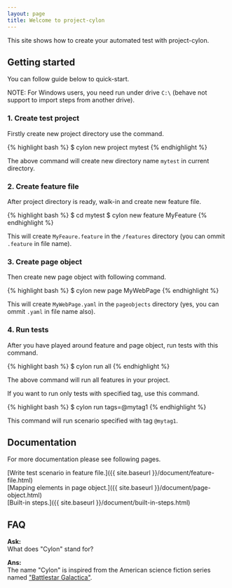 ```yaml
---
layout: page
title: Welcome to project-cylon
---
```


This site shows how to create your automated test with project-cylon.


## Getting started
You can follow guide below to quick-start.

NOTE: For Windows users, you need run under drive `C:\` (behave not support to import steps from another drive).

### 1. Create test project

Firstly create new project directory use the command.

{% highlight bash %}
$ cylon new project mytest
{% endhighlight %}

The above command will create new directory name `mytest` in current directory.


### 2. Create feature file

After project directory is ready, walk-in and create new feature file.

{% highlight bash %}
$ cd mytest
$ cylon new feature MyFeature
{% endhighlight %}

This will create `MyFeaure.feature` in the `/features` directory (you can ommit `.feature` in file name).


### 3. Create page object

Then create new page object with following command.

{% highlight bash %}
$ cylon new page MyWebPage
{% endhighlight %}

This will create `MyWebPage.yaml` in the `pageobjects` directory (yes, you can ommit `.yaml` in file name also).


### 4. Run tests

After you have played around feature and page object, run tests with this command.

{% highlight bash %}
$ cylon run all
{% endhighlight %}

The above command will run all features in your project.

If you want to run only tests with specified tag, use this command.

{% highlight bash %}
$ cylon run tags=@mytag1
{% endhighlight %}

This command will run scenario specified with tag `@mytag1`.


## Documentation

For more documentation please see following pages.

[Write test scenario in feature file.]({{ site.baseurl }}/document/feature-file.html)  
[Mapping elements in page object.]({{ site.baseurl }}/document/page-object.html)  
[Built-in steps.]({{ site.baseurl }}/document/built-in-steps.html)


## FAQ

__Ask:__  
What does "Cylon" stand for?  

__Ans:__  
The name "Cylon" is inspired from the
American science fiction series named ["Battlestar Galactica"](http://en.wikipedia.org/wiki/Battlestar_Galactica).


<!--<div class="posts">
  {% for post in paginator.posts %}
  <div class="post">
    <h1 class="post-title">
      <a href="{{ post.url }}">
        {{ post.title }}
      </a>
    </h1>

    <span class="post-date">{{ post.date | date_to_string }}</span>

    {{ post.content }}
  </div>
  {% endfor %}
</div>

<div class="pagination">
  {% if paginator.next_page %}
    <a class="pagination-item older" href="{{ site.baseurl }}page{{paginator.next_page}}">Older</a>
  {% else %}
    <span class="pagination-item older">Older</span>
  {% endif %}
  {% if paginator.previous_page %}
    {% if paginator.page == 2 %}
      <a class="pagination-item newer" href="{{ site.baseurl }}">Newer</a>
    {% else %}
      <a class="pagination-item newer" href="{{ site.baseurl }}page{{paginator.previous_page}}">Newer</a>
    {% endif %}
  {% else %}
    <span class="pagination-item newer">Newer</span>
  {% endif %}
</div>-->
